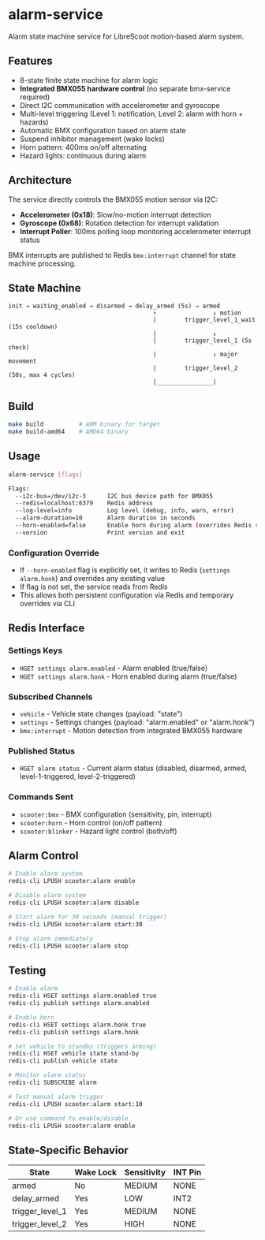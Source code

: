 # alarm-service

Alarm state machine service for LibreScoot motion-based alarm system.

## Features

- 8-state finite state machine for alarm logic
- **Integrated BMX055 hardware control** (no separate bmx-service required)
- Direct I2C communication with accelerometer and gyroscope
- Multi-level triggering (Level 1: notification, Level 2: alarm with horn + hazards)
- Automatic BMX configuration based on alarm state
- Suspend inhibitor management (wake locks)
- Horn pattern: 400ms on/off alternating
- Hazard lights: continuous during alarm

## Architecture

The service directly controls the BMX055 motion sensor via I2C:
- **Accelerometer (0x18)**: Slow/no-motion interrupt detection
- **Gyroscope (0x68)**: Rotation detection for interrupt validation
- **Interrupt Poller**: 100ms polling loop monitoring accelerometer interrupt status

BMX interrupts are published to Redis `bmx:interrupt` channel for state machine processing.

## State Machine

```
init → waiting_enabled → disarmed → delay_armed (5s) → armed
                                         ↑                ↓ motion
                                         |        trigger_level_1_wait (15s cooldown)
                                         |                ↓
                                         |        trigger_level_1 (5s check)
                                         |                ↓ major movement
                                         |        trigger_level_2 (50s, max 4 cycles)
                                         |________________|
```

## Build

```bash
make build          # ARM binary for target
make build-amd64    # AMD64 binary
```

## Usage

```bash
alarm-service [flags]

Flags:
  --i2c-bus=/dev/i2c-3      I2C bus device path for BMX055
  --redis=localhost:6379    Redis address
  --log-level=info          Log level (debug, info, warn, error)
  --alarm-duration=10       Alarm duration in seconds
  --horn-enabled=false      Enable horn during alarm (overrides Redis setting)
  --version                 Print version and exit
```

### Configuration Override

- If `--horn-enabled` flag is explicitly set, it writes to Redis (`settings alarm.honk`) and overrides any existing value
- If flag is not set, the service reads from Redis
- This allows both persistent configuration via Redis and temporary overrides via CLI

## Redis Interface

### Settings Keys

- `HGET settings alarm.enabled` - Alarm enabled (true/false)
- `HGET settings alarm.honk` - Horn enabled during alarm (true/false)

### Subscribed Channels

- `vehicle` - Vehicle state changes (payload: "state")
- `settings` - Settings changes (payload: "alarm.enabled" or "alarm.honk")
- `bmx:interrupt` - Motion detection from integrated BMX055 hardware

### Published Status

- `HGET alarm status` - Current alarm status (disabled, disarmed, armed, level-1-triggered, level-2-triggered)

### Commands Sent

- `scooter:bmx` - BMX configuration (sensitivity, pin, interrupt)
- `scooter:horn` - Horn control (on/off pattern)
- `scooter:blinker` - Hazard light control (both/off)

## Alarm Control

```bash
# Enable alarm system
redis-cli LPUSH scooter:alarm enable

# Disable alarm system
redis-cli LPUSH scooter:alarm disable

# Start alarm for 30 seconds (manual trigger)
redis-cli LPUSH scooter:alarm start:30

# Stop alarm immediately
redis-cli LPUSH scooter:alarm stop
```

## Testing

```bash
# Enable alarm
redis-cli HSET settings alarm.enabled true
redis-cli publish settings alarm.enabled

# Enable horn
redis-cli HSET settings alarm.honk true
redis-cli publish settings alarm.honk

# Set vehicle to standby (triggers arming)
redis-cli HSET vehicle state stand-by
redis-cli publish vehicle state

# Monitor alarm status
redis-cli SUBSCRIBE alarm

# Test manual alarm trigger
redis-cli LPUSH scooter:alarm start:10

# Or use command to enable/disable
redis-cli LPUSH scooter:alarm enable
```

## State-Specific Behavior

| State | Wake Lock | Sensitivity | INT Pin |
|-------|-----------|-------------|---------|
| armed | No | MEDIUM | NONE |
| delay_armed | Yes | LOW | INT2 |
| trigger_level_1 | Yes | MEDIUM | NONE |
| trigger_level_2 | Yes | HIGH | NONE |
